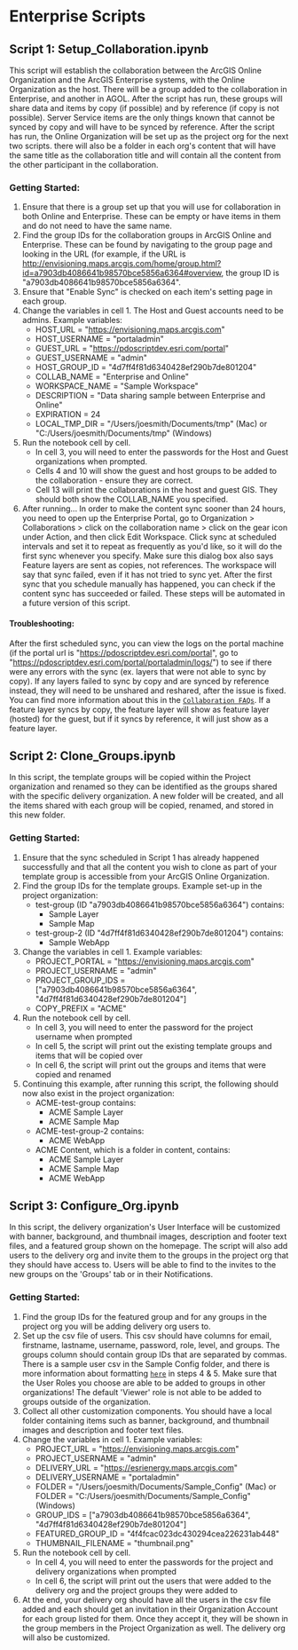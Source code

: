 # Enterprise Scripts


## Script 1: Setup_Collaboration.ipynb
This script will establish the collaboration between the ArcGIS Online Organization and the ArcGIS Enterprise systems, with the Online Organization as the host. There will be a group added to the collaboration in Enterprise, and another in AGOL. After the script has run, these groups will share data and items by copy (if possible) and by reference (if copy is not possible). Server Service items are the only things known that cannot be synced by copy and will have to be synced by reference. After the script has run, the Online Organization will be set up as the project org for the next two scripts. there will also be a folder in each org's content that will have the same title as the collaboration title and will contain all the  content from the other participant in the collaboration. 

### Getting Started:
1. Ensure that there is a group set up that you will use for collaboration in both Online and Enterprise. These can be empty or have items in them and do not need to have the same name.
2. Find the group IDs for the collaboration groups in ArcGIS Online and Enterprise. These can be found by navigating to the group page and looking in the URL (for example, if the URL is http://envisioning.maps.arcgis.com/home/group.html?id=a7903db4086641b98570bce5856a6364#overview, the group ID is "a7903db4086641b98570bce5856a6364".
3. Ensure that "Enable Sync" is checked on each item's setting page in each group.
4. Change the variables in cell 1. The Host and Guest accounts need to be admins. Example variables:
    - HOST_URL = "https://envisioning.maps.arcgis.com"
    - HOST_USERNAME = "portaladmin" 
    - GUEST_URL = "https://pdoscriptdev.esri.com/portal"
    - GUEST_USERNAME = "admin"
    - HOST_GROUP_ID = "4d7ff4f81d6340428ef290b7de801204"
    - COLLAB_NAME = "Enterprise and Online"
    - WORKSPACE_NAME = "Sample Workspace"
    - DESCRIPTION = "Data sharing sample between Enterprise and Online"
    - EXPIRATION = 24
    - LOCAL_TMP_DIR = "/Users/joesmith/Documents/tmp" (Mac) or "C:/Users/joesmith/Documents/tmp" (Windows)
5. Run the notebook cell by cell.
    - In cell 3, you will need to enter the passwords for the Host and Guest organizations when prompted.
    - Cells 4 and 10 will show the guest and host groups to be added to the collaboration - ensure they are correct.
    - Cell 13 will print the collaborations in the host and guest GIS. They should both show the COLLAB_NAME you specified.
6. After running... In order to make the content sync sooner than 24 hours, you need to open up the Enterprise Portal, go to Organization > Collaborations > click on the collaboration name > click on the gear icon under Action, and then click Edit Workspace. Click sync at scheduled intervals and set it to repeat as frequently as you'd like, so it will do the first sync whenever you specify. Make sure this dialog box also says Feature layers are sent as copies, not references. The workspace will say that sync failed, even if it has not tried to sync yet. After the first sync that you schedule manually has happened, you can check if the content sync has succeeded or failed. These steps will be automated in a future version of this script.

#### Troubleshooting: 
After the first scheduled sync, you can view the logs on the portal machine (if the portal url is "https://pdoscriptdev.esri.com/portal", go to "https://pdoscriptdev.esri.com/portal/portaladmin/logs/") to see if there were any errors with the sync (ex. layers that were not able to sync by copy). If any layers failed to sync by copy and are synced by reference instead, they will need to be unshared and reshared, after the issue is fixed. You can find more information about this in the [`Collaboration FAQs`](https://enterprise.arcgis.com/en/portal/latest/administer/windows/common-questions-for-distributed-collaboration.htm). If a feature layer syncs by copy, the feature layer will show as feature layer (hosted) for the guest, but if it syncs by reference, it will just show as a feature layer.


## Script 2: Clone_Groups.ipynb
In this script, the template groups will be copied within the Project organization and renamed so they can be identified as the groups shared with the specific delivery organization. A new folder will be created, and all the items shared with each group will be copied, renamed, and stored in this new folder.

### Getting Started:
1. Ensure that the sync scheduled in Script 1 has already happened successfully and that all the content you wish to clone as part of your template group is accessible from your ArcGIS Online Organization.
2. Find the group IDs for the template groups. Example set-up in the project organization:
    - test-group (ID "a7903db4086641b98570bce5856a6364") contains:
        - Sample Layer
        - Sample Map
    - test-group-2 (ID "4d7ff4f81d6340428ef290b7de801204") contains:
        - Sample WebApp
3. Change the variables in cell 1. Example variables:
    - PROJECT_PORTAL = "https://envisioning.maps.arcgis.com"
    - PROJECT_USERNAME = "admin"
    - PROJECT_GROUP_IDS = ["a7903db4086641b98570bce5856a6364", "4d7ff4f81d6340428ef290b7de801204"]
    - COPY_PREFIX = "ACME"
4. Run the notebook cell by cell. 
    - In cell 3, you will need to enter the password for the project username when prompted
    - In cell 5, the script will print out the existing template groups and items that will be copied over
    - In cell 6, the script will print out the groups and items that were copied and renamed
5. Continuing this example, after running this script, the following should now also exist in the project organization:
    - ACME-test-group contains:
        - ACME Sample Layer
        - ACME Sample Map
    - ACME-test-group-2 contains:
        - ACME WebApp
    - ACME Content, which is a folder in content, contains:
        - ACME Sample Layer
        - ACME Sample Map
        - ACME WebApp


## Script 3: Configure_Org.ipynb
In this script, the delivery organization's User Interface will be customized with banner, background, and thumbnail images, description and footer text files, and a featured group shown on the homepage. The script will also add users to the delivery org and invite them to the groups in the project org that they should have access to. Users will be able to find to the invites to the new groups on the 'Groups' tab or in their Notifications.

### Getting Started:
1. Find the group IDs for the featured group and for any groups in the project org you will be adding delivery org users to.
2. Set up the csv file of users. This csv should have columns for email, firstname, lastname, username, password, role, level, and groups. The groups column should contain group IDs that are separated by commas. There is a sample user csv in the Sample Config folder, and there is more information about formatting [`here`](https://learn.arcgis.com/en/projects/set-up-an-arcgis-enterprise-portal/lessons/add-members-to-the-organization.htm) in steps 4 & 5. Make sure that the User Roles you choose are able to be added to groups in other organizations! The default 'Viewer' role is not able to be added to groups outside of the organization.
3. Collect all other customization components. You should have a local folder containing items such as banner, background, and thumbnail images and description and footer text files.
4. Change the variables in cell 1. Example variables:
    - PROJECT_URL = "https://envisioning.maps.arcgis.com"
    - PROJECT_USERNAME = "admin"
    - DELIVERY_URL = "https://esrienergy.maps.arcgis.com"
    - DELIVERY_USERNAME = "portaladmin"
    - FOLDER = "/Users/joesmith/Documents/Sample_Config" (Mac) or FOLDER = "C:/Users/joesmith/Documents/Sample_Config" (Windows)
    - GROUP_IDS = ["a7903db4086641b98570bce5856a6364", "4d7ff4f81d6340428ef290b7de801204"]
    - FEATURED_GROUP_ID = "4f4fcac023dc430294cea226231ab448"
    - THUMBNAIL_FILENAME = "thumbnail.png"
5. Run the notebook cell by cell.
    - In cell 4, you will need to enter the passwords for the project and delivery organizations when prompted
    - In cell 6, the script will print out the users that were added to the delivery org and the project groups they were added to
6. At the end, your delivery org should have all the users in the csv file added and each should get an invitation in their Organization Account for each group listed for them. Once they accept it, they will be shown in the group members in the Project Organization as well. The delivery org will also be customized.